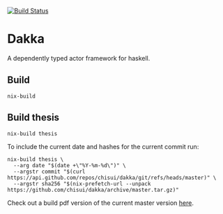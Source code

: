 
[![Build Status](https://travis-ci.org/chisui/dakka.svg?branch=master)](https://travis-ci.org/chisui/dakka)

# Dakka

A dependently typed actor framework for haskell.

## Build

    nix-build

## Build thesis

    nix-build thesis

To include the current date and hashes for the current commit run:

    nix-build thesis \
      --arg date "$(date +\"%Y-%m-%d\")" \
      --argstr commit "$(curl https://api.github.com/repos/chisui/dakka/git/refs/heads/master)" \
      --argstr sha256 "$(nix-prefetch-url --unpack https://github.com/chisui/dakka/archive/master.tar.gz)"

Check out a build pdf version of the current master version [here](https://chisui.github.io/dakka/thesis.pdf).

